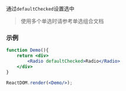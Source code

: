 通过`defaultChecked`设置选中
> 使用多个单选时请参考单选组合文档

### 示例

<!--start-code-->

```jsx
function Demo(){
    return <div>
        <Radio defaultChecked>Radio</Radio>
    </div>
}

ReactDOM.render(<Demo/>);
```

<!--end-code-->

